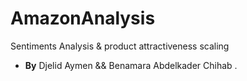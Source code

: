 # AmazonAnalysis
Sentiments Analysis &amp; product attractiveness scaling 

- **By** Djelid Aymen && Benamara Abdelkader Chihab .

